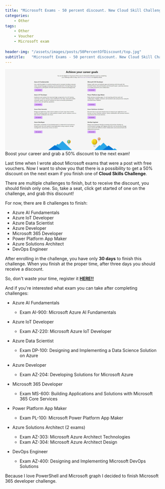 ```yaml
---
title: "Microsoft Exams - 50 percent discount. New Cloud Skill Challenge!"
categories:
    - Other
tags:
    - Other
    - Voucher
    - Microsoft exam

header-img: "/assets/images/posts/50PercentOfDiscount/top.jpg"
subtitle:   "Microsoft Exams - 50 percent discount. New Cloud Skill Challenge!"
---
```

![Microsoft Exams - 50 percent discount. New Cloud Skill Challenge!](/assets/images/posts/50PercentOfDiscount/top.jpg)Boost your career and grab a 50% discount to the next exam!

Last time when I wrote about Microsoft exams that were a post with free vouchers. Now I want to show you that there is a possibility to get a 50% discount on the next exam if you finish one of **Cloud Skills Challenge**.

There are multiple challenges to finish, but to receive the discount, you should finish only one. So, take a seat, click get started of one on the challenge, and grab this discount!

For now, there are 8 challenges to finish:

* Azure AI Fundamentals
* Azure IoT Developer
* Azure Data Scientist
* Azure Developer
* Microsoft 365 Developer
* Power Platform App Maker
* Azure Solutions Architect
* DevOps Engineer

After enrolling in the challenge, you have only **30 days** to finish this challenge. When you finish at the proper time, after three days you should receive a discount.

So, don't waste your time, register it **[HERE!!](https://developer.microsoft.com/en-us/offers/30-days-to-learn-it?)**

And if you're interested what exam you can take after completing challenges:

* Azure AI Fundamentals
  * Exam AI-900: Microsoft Azure AI Fundamentals

* Azure IoT Developer
  * Exam AZ-220: Microsoft Azure IoT Developer

* Azure Data Scientist
  * Exam DP-100: Designing and Implementing a Data Science Solution on Azure

* Azure Developer
  * Exam AZ-204: Developing Solutions for Microsoft Azure

* Microsoft 365 Developer
  * Exam MS-600: Building Applications and Solutions with Microsoft 365 Core Services

* Power Platform App Maker
  * Exam PL-100: Microsoft Power Platform App Maker

* Azure Solutions Architect (2 exams)
  * Exam AZ-303: Microsoft Azure Architect Technologies
  * Exam AZ-304: Microsoft Azure Architect Design

* DevOps Engineer
  * Exam AZ-400: Designing and Implementing Microsoft DevOps Solutions

Because I love PowerShell and Microsoft graph I decided to finish Microsoft 365 developer challenge.
